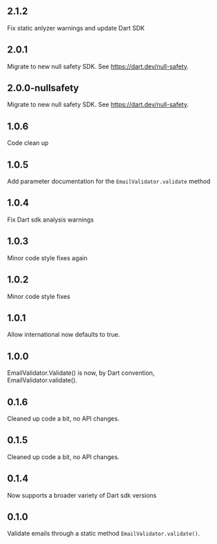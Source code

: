
## 2.1.2
Fix static anlyzer warnings and update Dart SDK

## 2.0.1
Migrate to new null safety SDK. See https://dart.dev/null-safety.

## 2.0.0-nullsafety
Migrate to new null safety SDK. See https://dart.dev/null-safety.

## 1.0.6
Code clean up

## 1.0.5
Add parameter documentation for the `EmailValidator.validate` method

## 1.0.4
Fix Dart sdk analysis warnings
  
## 1.0.3
Minor code style fixes again
  
## 1.0.2
Minor code style fixes
  
## 1.0.1
Allow international now defaults to true.
  
## 1.0.0
EmailValidator.Validate() is now, by Dart convention, EmailValidator.validate().

## 0.1.6
Cleaned up code a bit, no API changes.

## 0.1.5
Cleaned up code a bit, no API changes.

## 0.1.4
Now supports a broader variety of Dart sdk versions

## 0.1.0
Validate emails through a static method `EmailValidator.validate()`.
